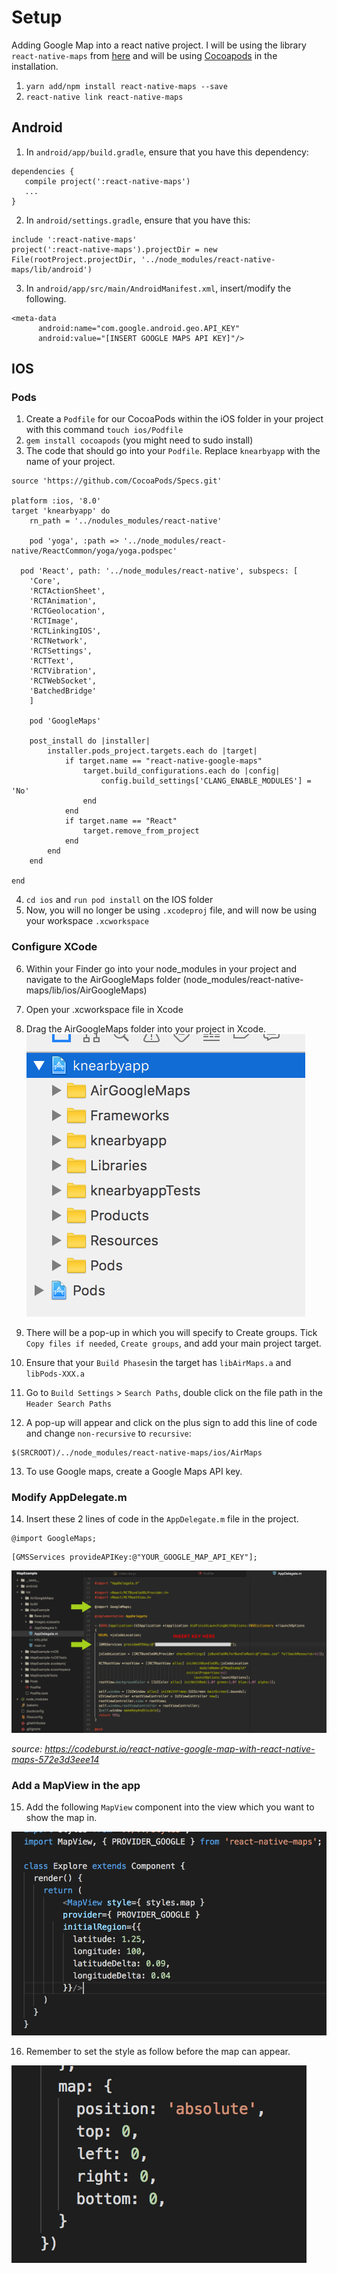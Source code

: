 # Setup
Adding Google Map into a react native project. I will be using the library `react-native-maps` from [here](https://github.com/airbnb/react-native-maps) and will be using [Cocoapods](https://cocoapods.org/) in the installation.

1. `yarn add/npm install react-native-maps --save`
2. `react-native link react-native-maps`

## Android

1. In `android/app/build.gradle`, ensure that you have this dependency:
```
dependencies {
   compile project(':react-native-maps')
   ...
}
```
2. In `android/settings.gradle`, ensure that you have this:

```
include ':react-native-maps'
project(':react-native-maps').projectDir = new File(rootProject.projectDir, '../node_modules/react-native-maps/lib/android')
```

3. In `android/app/src/main/AndroidManifest.xml`, insert/modify the following.

```
<meta-data
      android:name="com.google.android.geo.API_KEY"
      android:value="[INSERT GOOGLE MAPS API KEY]"/>
```

## IOS

### Pods
1. Create a `Podfile` for our CocoaPods within the iOS folder in your project with this command `touch ios/Podfile`
2. `gem install cocoapods` (you might need to sudo install)
3. The code that should go into your `Podfile`. Replace `knearbyapp` with the name of your project.

```
source 'https://github.com/CocoaPods/Specs.git'

platform :ios, '8.0'
target 'knearbyapp' do
	rn_path = '../nodules_modules/react-native'

	pod 'yoga', :path => '../node_modules/react-native/ReactCommon/yoga/yoga.podspec'

  pod 'React', path: '../node_modules/react-native', subspecs: [
    'Core',
    'RCTActionSheet',
    'RCTAnimation',
    'RCTGeolocation',
    'RCTImage',
    'RCTLinkingIOS',
    'RCTNetwork',
    'RCTSettings',
    'RCTText',
    'RCTVibration',
    'RCTWebSocket',
    'BatchedBridge'
	]
	
	pod 'GoogleMaps'
	
	post_install do |installer|
		installer.pods_project.targets.each do |target|
			if target.name == "react-native-google-maps"
				target.build_configurations.each do |config|
					config.build_settings['CLANG_ENABLE_MODULES'] = 'No'
				end
			end
			if target.name == "React"
				target.remove_from_project
			end			
		end
	end

end
```
4. `cd ios` and `run pod install` on the IOS folder
5. Now, you will no longer be using `.xcodeproj` file, and will now be using your workspace `.xcworkspace`

### Configure XCode
6. Within your Finder go into your node_modules in your project and navigate to the AirGoogleMaps folder (node_modules/react-native-maps/lib/ios/AirGoogleMaps)
7. Open your .xcworkspace file in Xcode
8. Drag the AirGoogleMaps folder into your project in Xcode.
![Google Air Maps Folder](../images/AirGoogleMaps.png)

9. There will be a pop-up in which you will specify to Create groups. Tick `Copy files if needed`, `Create groups`, and add your main project target.
10. Ensure that your `Build Phases`in the target has `libAirMaps.a` and `libPods-XXX.a`
11. Go to `Build Settings` > `Search Paths`, double click on the file path in the `Header Search Paths`
12. A pop-up will appear and click on the plus sign to add this line of code and change  `non-recursive` to `recursive`:
```
$(SRCROOT)/../node_modules/react-native-maps/ios/AirMaps
```
13. To use Google maps, create a Google Maps API key.

### Modify AppDelegate.m
14. Insert these 2 lines of code in the `AppDelegate.m` file in the project.

```
@import GoogleMaps;
```

```
[GMSServices provideAPIKey:@"YOUR_GOOGLE_MAP_API_KEY"];
```

![AppDelegate.m](../images/appdelegate.png)

*source: https://codeburst.io/react-native-google-map-with-react-native-maps-572e3d3eee14*

### Add a MapView in the app

15. Add the following `MapView` component into the view which you want to show the map in.

![MapView](../images/mapview.png)

16. Remember to set the style as follow before the map can appear.

![MapView Styling](../images/mapStyling.png)


